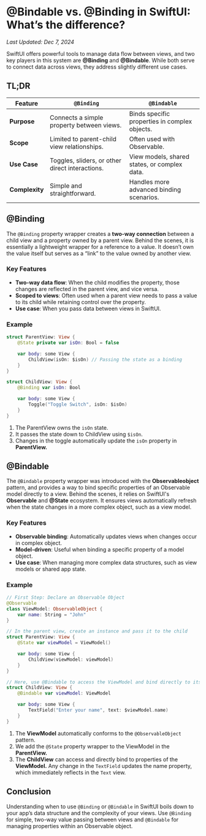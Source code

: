 # @Bindable vs. @Binding in SwiftUI: What’s the difference?

*Last Updated: Dec 7, 2024*

SwiftUI offers powerful tools to manage data flow between views, and two key players in this system are **@Binding** and **@Bindable**. While both serve to connect data across views, they address slightly different use cases.

## TL;DR

| **Feature** | **`@Binding`** | **`@Bindable`** |
| --- | --- | --- |
| **Purpose** | Connects a simple property between views. | Binds specific properties in complex objects. |
| **Scope** | Limited to parent-child view relationships. | Often used with Observable. |
| **Use Case** | Toggles, sliders, or other direct interactions. | View models, shared states, or complex data. |
| **Complexity** | Simple and straightforward. | Handles more advanced binding scenarios. |

## **@Binding**

The `@Binding` property wrapper creates a **two-way connection** between a child view and a property owned by a parent view. Behind the scenes, it is essentially a lightweight wrapper for a reference to a value. It doesn’t own the value itself but serves as a “link” to the value owned by another view. 

### Key Features

- **Two-way data flow**: When the child modifies the property, those changes are reflected in the parent view, and vice versa.
- **Scoped to views**: Often used when a parent view needs to pass a value to its child while retaining control over the property.
- **Use case**: When you pass data between views in SwiftUI.

### **Example**

```swift
struct ParentView: View {
	@State private var isOn: Bool = false

	var body: some View {
		ChildView(isOn: $isOn) // Passing the state as a binding
	}
}
```

```swift
struct ChildView: View {
	@Binding var isOn: Bool

	var body: some View {
		Toggle("Toggle Switch", isOn: $isOn)
	}
}
```

1. The ParentView owns the `isOn` state.
2. It passes the state down to ChildView using `$isOn`.
3. Changes in the toggle automatically update the `isOn` property in **ParentView.**

## **@Bindable**

The `@Bindable` property wrapper was introduced with the **Observableobject** pattern, and provides a way to bind specific properties of an Observable model directly to a view. Behind the scenes, it relies on SwiftUI's **Observable** and **@State** ecosystem. It ensures views automatically refresh when the state changes in a more complex object, such as a view model.

### Key Features

- **Observable binding**: Automatically updates views when changes occur in complex object.
- **Model-driven**: Useful when binding a specific property of a model object.
- **Use case**: When managing more complex data structures, such as view models or shared app state.

### **Example**

```swift
// First Step: Declare an Observable Object
@Observable
class ViewModel: ObservableObject {
	var name: String = "John"
}
```

```swift
// In the parent view, create an instance and pass it to the child
struct ParentView: View {
	@State var viewModel = ViewModel()

	var body: some View {
		ChildView(viewModel: viewModel)
	}
}
```

```swift
// Here, use @Bindable to access the ViewModel and bind directly to its properties
struct ChildView: View {
	@Bindable var viewModel: ViewModel

	var body: some View {
		TextField("Enter your name", text: $viewModel.name)
	}
}
```

1. The **ViewModel** automatically conforms to the `@ObservableObject` pattern.
2. We add the `@State` property wrapper to the ViewModel in the **ParentView.**
3. The **ChildView** can access and directly bind to properties of the **ViewModel.** Any change in the `TextField` updates the name property, which immediately reflects in the `Text` view.

## **Conclusion**

Understanding when to use `@Binding` or `@Bindable` in SwiftUI boils down to your app’s data structure and the complexity of your views. Use `@Binding` for simple, two-way value passing between views and `@Bindable` for managing properties within an Observable object.